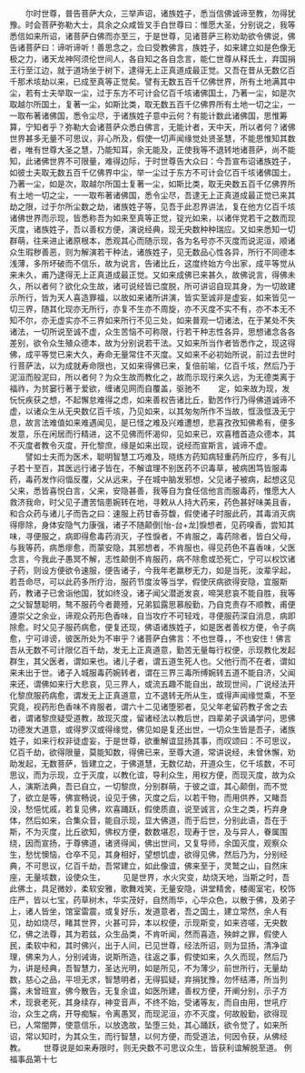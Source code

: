<!-- { "loadSidebar": true } -->
　　尔时世尊，普告菩萨大众，三举声诏，诸族姓子，悉当信佛诚谛至教，勿得犹豫。时会菩萨弥勒大士，具余之众咸皆叉手白世尊曰：惟愿大圣，分别说之，我等悉信如来所诏，诸菩萨白佛而亦至三，于是世尊，见诸菩萨三称劝助欲令佛说，佛告诸菩萨曰：谛听谛听！善思念之，佥曰受教佛言，族姓子，如来建立如是色像无极之力，诸天龙神阿须伦世间人，各自知之各自念言，能仁世尊从释氏土，弃国捐王行至江边，就于道场坐于树下，逮得无上正真道成最正觉。又吾在昔从无数亿百千那术垓劫以来，已成至真等正觉矣。譬有无数五百千亿佛世界，所有土地满其中尘，若有士夫举取一尘，过于东方不可计会亿百千垓诸佛国土，乃著一尘，如是次取越尔所国土，复著一尘，如斯比类，取无数五百千亿佛界所有土地一切之尘，一一取布著诸佛国，悉令尘尽，于诸族姓子意中云何？有能计数此诸佛国，思惟筹算，宁知者乎？弥勒大会诸菩萨众悉白佛言，无能计者，天中天，所以者何？诸佛世界甚多无量不可思议，非心所及，假使一切声闻缘觉处贤圣慧，不能思惟知其数者，唯有世尊大圣之慧，乃能知耳，余无能及，正使我等不退转地诸菩萨，尚不能知，此诸佛世界不可限量，难得边际，于时世尊告大众曰：今吾宣布诏诸族姓子，如彼士夫取无数五百千亿佛界中尘，举一尘过于东方不可计会亿百千垓诸佛国土，乃著一尘，如是次，取越尔所国土复著一尘，如斯比类，取无央数五百千亿佛界所有土地一切之尘，一一取布著诸佛国，悉令尘尽，吾逮无上正真道成最正觉已来其劫之限，过于尔所尘数之劫，诸族姓子等，见吾于此忍界讲法，复在他方亿百千垓诸佛世界而示现，皆悉称吾为如来至真等正觉，锭光如来，以诸伴党若干之数而现灭度，诸族姓子，吾以善权方便，演说经典，现无央数种种瑞应。又如来悉知一切群萌，往来进止诸原根本，悉观其心而随示现，各为名号亦不灭度而说泥洹，顺诸众生瑕秽善恶，则为解演若干种法，诸族姓子，见无数品心性各异，所行不同德本浅薄，多所坏破而不信乐，故为说言，告诸比丘，这度终始方今出家，成平等觉从来未久，甫乃逮得无上正真道成最正觉。又如来成佛已来甚久，故佛说言，得佛未久，所以者何？欲化众生故，诸可说经皆已度脱，所可讲诏自现其身，为一切故建示所行，皆为天人喜造罪福，以故如来诸所讲演，皆实至诚非是虚妄，如来皆见一切三界，随其化现亦无所行，亦复不生亦不周旋，亦不灭度不实不有，亦不本无不知不尔，亦无虚实亦不三界如来所行不见三处，如来普观一切诸法，在于某处不失诸法，一切所说至诚不虚，众生苦恼不可称限，行若干种志性各异，思想诸念各各差别，欲令众生殖众德本，故为分别说若干法。又如来所当作者皆悉作之，现这得佛，成平等觉已来大久，寿命无量常住不灭度。又如来不必初始所说，前过去世时行菩萨法，以为成就寿命限也，又如来得佛已来，复倍前喻，亿百千垓，然后乃于泥洹而般泥曰，所以者何？为众生故而教化之，故而示现行来久远，为无德类离于福祚，为贫窭行著于爱欲，缠诸见网而自覆盖，驱驰不
　　定，如来故为现，发忨忨疾获之想，不起懈怠难得之虑，如来善权告诸比丘，勤苦作行乃得佛道诚谛不虚，以诸众生从无央数亿百千垓，乃见如来，以其匆匆所作不当故，恇汲恇汲无宁息，故言法难值如来难遇闻见，是已怪之难及兴难遭想，悲喜孜孜知佛希有，便多发意，乐在闲居而行精进，这不见佛而怀渴仰，见如来已，欢喜稽首造众德本，其不灭度者教令灭度，开化黎庶，缘是如来出现，说经而宣斯言，诚谛不虚。
　　譬如士夫而为医术，聪明智慧工巧难及，晓练方药知病轻重药所应疗，多有儿子若十至百，其医远行诸子皆在，不解谊理不别医药不识毒草，被病困笃皆服毒药，毒药发作闷愊反覆，父从远来，子在城中脑发邪想，父见诸子被病，起想这见父来，悉皆喜悦白言，父来，安隐甚善，我等自为食任信他言而服毒药，惟愿大人救济我命，时父见子遭苦恼患婉转在地，寻敕从人持大药来，药色甚好味美且香，和合众药与诸儿子而告之曰：速服上药甘香芬馥，假使诸子时服此药，其毒消灭病得瘳除，身体安隐气力康强，诸子不随颠倒[怡-台+龙]悷想者，见药嗅香，尝知其味，寻便服之，病即得愈毒药消灭，子性悷者，不肯服之，毒药除者，皆白父母，与我等药，病悉瘳愈，而蒙安隐，其邪想者，不肯服也，得见药色不喜香味，父医念言，今我此子愚冥不解，志性颠倒不肯服药，病不除愈或恐死亡，宁可以权饮诸子药，则设方便欲令速服，便告诸子，今我年老羸秽无力，如是当死，汝辈孚起，若吾命尽，可以此药多所疗治，服药节度汝等当学，假使厌病欲得安隐，宜服斯药，教诸子已舍诣他国，犹如终没，诸子闻父潜逝发哀，啼哭悲哀不能自胜，我等之父智慧聪明，骜不服药今者薨殪，兄弟狐露思慕殷勤，乃自克责存不顺教，甫便遵崇父之余业，谛观众药形色香味，自当攻疗不可轻戏，寻便服药深自消息，病即除愈。时父见子服药病愈，便复还现，佛语诸族姓子，如是医者善权方便，令子病愈，宁可诽谤，彼医所处为不审乎？诸菩萨白佛言：不也世尊，，不也安住！佛言吾从无数不可计限亿百千劫，发无上正真道意，勤苦无量每行权便，示现教化发起群生，其父医者，谓如来也。诸儿子者，谓五道生死人也。父他行而不在者，谓如来未出于世。诸子入城服毒药婉转者，谓在三界三毒所缚婉转五道不能自济，父闻来还，谓佛如来行大悲哀，见三界人，或流五趣不能自出，故现世间，广说经法开化黎庶服药病愈，谓发无上正真道意，立不退转无所从生，或得声闻缘觉乘，不至究竟，视药形色香味不肯服者，谓六十二见诸堕邪者，见父年老留药教子舍之去者，谓诸黎庶疑受道教，故现灭度，留诸经法以教后世，四辈弟子讽诵学问，思佛功德发大道意，或得罗汉或得缘觉，佛见如是复还出世，一切众生皆是吾子，诸族姓子，如来行权非徒虚妄，于是世尊，欲重解谊显扬其事，而叹颂曰：不可思议，亿百千劫，欲得限量，莫能知数，得佛已来，至尊大道，常讲说经，未曾休懈，劝助发起，无数菩萨，皆建立之，于佛道慧，无数亿劫，开道众生，亿千垓数，不可思议，而为示现，立于灭度，以教化谊，导利众生，用权方便，而现灭度，故为众人，演斯法典，吾已自立，一切黎庶，分别群萌，于彼之谊，其心颠倒，而不觉了，欲立是等，佛宣畅说，设见于佛，灭度之后，以若干物，而用供养，又睹吾没，愁悒忧戚，若复见佛，欢喜踊跃，假使质直，说至诚言，众生之类，朽弃身体，然后如来，合集众音，能自示现，显大佛道，而于后世，分别此语，吾在于斯，不为灭度，比丘欲知，佛权方便，数数堪忍，现寿于世，及与异人，眷属围绕，因而宣扬，于尊佛道，诸贤得闻，佛出世间，又复导师，余国灭度，观察众生，愁忧懊恼，仓卒不见，其身相好，望想饥虚，欲得见佛，然后乃为，分别经典，不可思议，亿百千劫，吾常建立，如此像谊，佛来至于，灵鹫之山，自然床座，无量垓数，设使众生，
　　见是世界，水火灾变，劫烧天地，当斯之时，吾此佛土，具足微妙，柔软安雅，歌舞戏笑，无量安隐，讲堂精舍，楼阁室宅，校饰庄严，皆以七宝，药草树木，华实茂好，自然雨华，心华众色，以散于佛，及弟子上，诸人皆坐，馆室雷震，或复好乐，发道意者，吾之国土，建立常然，余人有见，劫如烧尽，睹其世界，火甚可异，本以权便，示现斯变，如来咨嗟，无央数亿，佛之法尊，其为若兹，众生品类，不肯听闻，然而喜造，殃衅之罪，假使人民，柔软中和，其时佛兴，出于人间，已见世尊，经法所诏，则为显扬，清净谊理，佛来为人，分别诫诲，说斯所造，往返之事，假使如来，久久而现，然后乃为，讲是经典，吾智慧力，圣达光明，如是所见，不为薄少，前世所行，无量劫数，慈心之品，平坦无求，智慧明者，无得狐疑，弃捐犹豫，勿怀结滞，所当列露，未曾班宣，佛今散告，无复余谊，如医所建，善权方便，开阐分别，示子方术，现衰老死，其身续存，神变音声，不终不始，受诸等友，而自由用，世吼疗治，众生之病，开导痴騃，令离愚冥，而现泥洹，亦不灭度，何故殷勤，欲得现已，人常闇弊，使意信乐，以放逸故，坠堕三处，其心踊跃，欲令觉了，如来所诏，常以知时，为其众生，而行智慧，以何方便，而受道法，何因令获，从佛经教。
　　世尊说是如来寿限时，则无央数不可思议众生，皆获利谊解脱至道。
例福事品第十七
